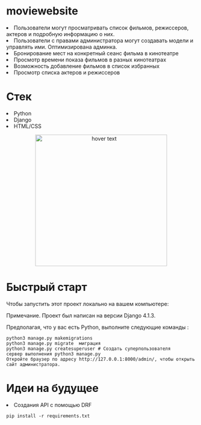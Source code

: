 # moviewebsite

  <li>Пользователи могут просматривать список фильмов, режиссеров, актеров и подробную информацию о них.</li>
  <li>Пользователи с правами администратора могут создавать модели и управлять ими. Оптимизирована админка.</li>
<li>Бронирование мест на конкретный сеанс фильма в кинотеатре</li>
    <li>Просмотр времени показа фильмов в разных кинотеатрах</li>
    <li>Возможность добавление фильмов в список избранных</li>
    <li>Просмотр списка актеров и режиссеров</li>

# Стек
<li>Python</li>

<li>Django</li>

<li>HTML/CSS</li>

<p align="center">
  <img src="C:/Users/stefik/Desktop/my_models.png" width="350" title="hover text">
</p>



# Быстрый старт


Чтобы запустить этот проект локально на вашем компьютере:

Примечание. Проект был написан на версии Django 4.1.3.

Предполагая, что у вас есть Python, выполните следующие команды :

```
python3 manage.py makemigrations 
python3 manage.py migrate  миграция 
python3 manage.py createsuperuser # Создать суперпользователя
сервер выполнения python3 manage.py
Откройте браузер по адресу http://127.0.0.1:8000/admin/, чтобы открыть сайт администратора.
```
# Идеи на будущее
<li>Cоздания API с помощью DRF</li>


```
pip install -r requirements.txt

```
